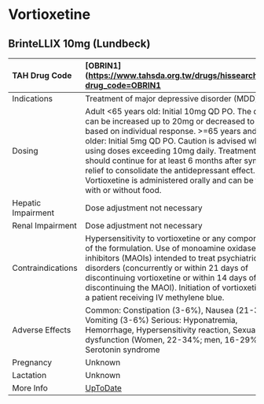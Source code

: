# Vortioxetine

## BrinteLLIX 10mg (Lundbeck)

| TAH Drug Code      | [OBRIN1](https://www.tahsda.org.tw/drugs/hissearch.php?drug_code=OBRIN1                                                                                                                                                                                                                                                                                                                                                      |
|:-------------------|:-----------------------------------------------------------------------------------------------------------------------------------------------------------------------------------------------------------------------------------------------------------------------------------------------------------------------------------------------------------------------------------------------------------------------------|
| Indications        | Treatment of major depressive disorder (MDD).                                                                                                                                                                                                                                                                                                                                                                                |
| Dosing             | Adult <65 years old: Initial 10mg QD PO. The dose can be increased up to 20mg or decreased to 5mg based on individual response. >=65 years and older: Initial 5mg QD PO. Caution is advised when using doses exceeding 10mg daily. Treatment should continue for at least 6 months after symptom relief to consolidate the antidepressant effect. Vortioxetine is administered orally and can be taken with or without food. |
| Hepatic Impairment | Dose adjustment not necessary                                                                                                                                                                                                                                                                                                                                                                                                |
| Renal Impairment   | Dose adjustment not necessary                                                                                                                                                                                                                                                                                                                                                                                                |
| Contraindications  | Hypersensitivity to vortioxetine or any component of the formulation. Use of monoamine oxidase inhibitors (MAOIs) intended to treat psychiatric disorders (concurrently or within 21 days of discontinuing vortioxetine or within 14 days of discontinuing the MAOI). Initiation of vortioxetine in a patient receiving IV methylene blue.                                                                                   |
| Adverse Effects    | Common: Constipation (3-6%), Nausea (21-32%), Vomiting (3-6%) Serious: Hyponatremia, Hemorrhage, Hypersensitivity reaction, Sexual dysfunction (Women, 22-34%; men, 16-29%), Serotonin syndrome                                                                                                                                                                                                                              |
| Pregnancy          | Unknown                                                                                                                                                                                                                                                                                                                                                                                                                      |
| Lactation          | Unknown                                                                                                                                                                                                                                                                                                                                                                                                                      |
| More Info          | [UpToDate](https://www.uptodate.com/contents/vortioxetine-drug-information)                                                                                                                                                                                                                                                                                                                                                  |


